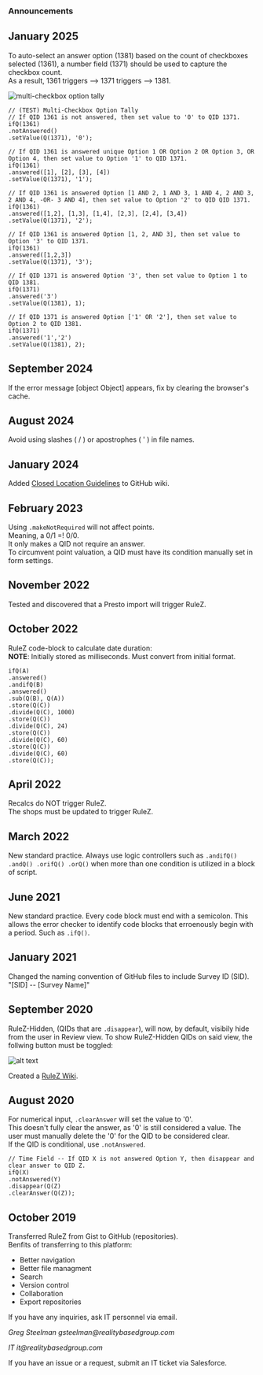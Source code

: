 ### Announcements  

## January 2025  
To auto-select an answer option (1381) based on the count of checkboxes selected (1361), a number field (1371) should be used to capture the checkbox count.  
As a result, 1361 triggers --> 1371 triggers --> 1381.

![multi-checkbox option tally](https://github.com/user-attachments/assets/504a87ef-1fdc-47f0-ac07-539bf48308bb)  

```
// (TEST) Multi-Checkbox Option Tally
// If QID 1361 is not answered, then set value to '0' to QID 1371.
ifQ(1361)
.notAnswered()
.setValue(Q(1371), '0');

// If QID 1361 is answered unique Option 1 OR Option 2 OR Option 3, OR Option 4, then set value to Option '1' to QID 1371.
ifQ(1361)
.answered([1], [2], [3], [4])
.setValue(Q(1371), '1');

// If QID 1361 is answered Option [1 AND 2, 1 AND 3, 1 AND 4, 2 AND 3, 2 AND 4, -OR- 3 AND 4], then set value to Option '2' to QID QID 1371.
ifQ(1361)
.answered([1,2], [1,3], [1,4], [2,3], [2,4], [3,4])
.setValue(Q(1371), '2');

// If QID 1361 is answered Option [1, 2, AND 3], then set value to Option '3' to QID 1371.
ifQ(1361)
.answered([1,2,3])
.setValue(Q(1371), '3');

// If QID 1371 is answered Option '3', then set value to Option 1 to QID 1381.
ifQ(1371)
.answered('3')
.setValue(Q(1381), 1);

// If QID 1371 is answered Option ['1' OR '2'], then set value to Option 2 to QID 1381.
ifQ(1371)
.answered('1','2')
.setValue(Q(1381), 2);
```  

## September 2024  
If the error message [object Object] appears, fix by clearing the browser's cache.  

## August 2024  
Avoid using slashes ( / ) or apostrophes ( ' ) in file names.  

## January 2024
Added [Closed Location Guidelines](https://github.com/gfcrbg/RuleZ/wiki#closed-location-guidelines) to GitHub wiki.

## February 2023
Using ```.makeNotRequired``` will not affect points.  
Meaning, a 0/1 =! 0/0.  
It only makes a QID not require an answer.  
To circumvent point valuation, a QID must have its condition manually set in form settings.

## November 2022
Tested and discovered that a Presto import will trigger RuleZ.

## October 2022
RuleZ code-block to calculate date duration:  
__NOTE__:  Initially stored as milliseconds.  Must convert from initial format.  
```
ifQ(A)
.answered()
.andifQ(B)
.answered()
.sub(Q(B), Q(A))
.store(Q(C))
.divide(Q(C), 1000)
.store(Q(C))
.divide(Q(C), 24)
.store(Q(C))
.divide(Q(C), 60)
.store(Q(C))
.divide(Q(C), 60)
.store(Q(C));  
```

## April 2022
Recalcs do NOT trigger RuleZ.  
The shops must be updated to trigger RuleZ.  

## March 2022
New standard practice.  Always use logic controllers such as ```.andifQ() .andQ() .orifQ() .orQ()``` when more than one condition is utilized in a block of script.  

## June 2021
New standard practice.  Every code block must end with a semicolon.  This allows the error checker to identify code blocks that erroenously begin with a period.  Such as ```.ifQ()```.

## January 2021

Changed the naming convention of GitHub files to include Survey ID (SID).  
"[SID] -- [Survey Name]"

## September 2020

RuleZ-Hidden, (QIDs that are ```.disappear```), will now, by default, visibily hide from the user in Review view.  To show RuleZ-Hidden QIDs on said view, the follwing button must be toggled:  

![alt text](https://xhnmga.ch.files.1drv.com/y4mSXWkKVy5MWCNJONrnsKwRiX7rgp2YzVZiymzDrrT57Vv6XFwfzjuLrHHxxVynQj033eUH0CvUjmcDeXNbKaEiYUyACmHy1OO6gv6wdZB3B_OBuM-KQOP8z4XvnKUQq8WC4KBd4W4X9sakfftH9XHaILF5hMWiJfo6GZRTkbEbfRP3IcjGuBjDtyUX_UKhNfV_HUKJ-_aFTVqRk61V_valg?width=387&height=77&cropmode=none)  


Created a [RuleZ Wiki](https://github.com/gfcrbg/RuleZ/wiki).


## August 2020

For numerical input, ```.clearAnswer``` will set the value to '0'.  
This doesn't fully clear the answer, as '0' is still considered a value.  The user must manually delete the '0' for the QID to be considered clear.  
If the QID is conditional, use ```.notAnswered```.  

```
// Time Field -- If QID X is not answered Option Y, then disappear and clear answer to QID Z.
ifQ(X)
.notAnswered(Y)
.disappear(Q(Z)
.clearAnswer(Q(Z));
```

## October 2019

Transferred RuleZ from Gist to GitHub (repositories).  
Benfits of transferring to this platform:

- Better navigation
- Better file managment
- Search
- Version control
- Collaboration
- Export repositories

If you have any inquiries, ask IT personnel via email.

 _Greg Steelman
 gsteelman@realitybasedgroup.com_
 
 _IT it@realitybasedgroup.com_
 
If you have an issue or a request, submit an IT ticket via Salesforce.
 
 


